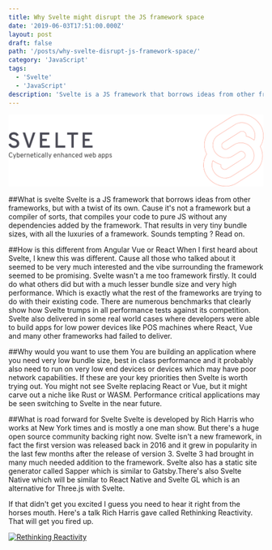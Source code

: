 ```yaml
---
title: Why Svelte might disrupt the JS framework space
date: '2019-06-03T17:51:00.000Z'
layout: post
draft: false
path: '/posts/why-svelte-disrupt-js-framework-space/'
category: 'JavaScript'
tags:
  - 'Svelte'
  - 'JavaScript'
description: 'Svelte is a JS framework that borrows ideas from other frameworks, but with a twist of its own.'
---
```


![Svelte Logo](svelte.png)

##What is svelte
  Svelte is a JS framework that borrows ideas from other frameworks, but with a twist of its own. Cause it's not a framework but a compiler of sorts, that compiles your code to pure JS without any dependencies added by the framework. That results in very tiny bundle sizes, with all the luxuries of a framework. Sounds tempting ? Read on.

##How is this different from Angular Vue or React
  When I first heard about Svelte, I knew this was different. Cause all those who talked about it seemed to be very much interested and the vibe surrounding the framework seemed to be promising. Svelte wasn't a me too framework firstly. It could do what others did but with a much lesser bundle size and very high performance. Which is exactly what the rest of the frameworks are trying to do with their existing code. There are numerous benchmarks that clearly show how Svelte trumps in all performance tests against its competition. Svelte also delivered in some real world cases where developers were able to build apps for low power devices like POS machines where React, Vue and many other frameworks had failed to deliver.

##Why would you want to use them
  You are building an application where you need very low bundle size, best in class performance and it probably also need to run on very low end devices or devices which may have poor network capabilities. If these are your key priorities then Svelte is worth trying out. You might not see Svelte replacing React or Vue, but it might carve out a niche like Rust or WASM. Performance critical applications may be seen switching to Svelte in the near future. 

##What is road forward for Svelte
  Svelte is developed by Rich Harris who works at New York times and is mostly a one man show. But there's a huge open source community backing right now. Svelte isn't a new framework, in fact the first version was released back in 2016 and it grew in popularity in the last few months after the release of version 3. Svelte 3 had brought in many much needed addition to the framework. Svelte also has a static site generator called Sapper which is similar to Gatsby.There's also Svelte Native which will be similar to React Native and Svelte GL which is an alternative for Three.js with Svelte.

If that didn't get you excited I guess you need to hear it right from the horses mouth. Here's a talk Rich Harris gave called Rethinking Reactivity. That will get you fired up.

<a href="https://www.youtube.com/watch?feature=player_embedded&v=AdNJ3fydeao
" target="_blank"><img src="https://img.youtube.com/vi/AdNJ3fydeao/0.jpg" 
alt="Rethinking Reactivity" border="0" /></a>